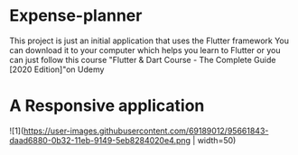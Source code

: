 # Expense-planner
This project is just an initial application that uses the Flutter framework You can download it to your computer which helps you learn to Flutter or you can just follow this course "Flutter &amp; Dart Course - The Complete Guide [2020 Edition]"on Udemy 

# A Responsive application
![1](https://user-images.githubusercontent.com/69189012/95661843-daad6880-0b32-11eb-9149-5eb8284020e4.png | width=50)
